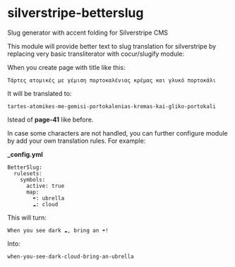 # silverstripe-betterslug

Slug generator with accent folding for Silverstripe CMS

This module will provide better text to slug translation for silverstripe by replacing very basic transliterator with cocur/slugify module:


When you create page with title like this:
````
Τάρτες ατομικές με γέμιση πορτοκαλένιας κρέμας και γλυκό πορτοκάλι
````

It will be translated to:
````
tartes-atomikes-me-gemisi-portokalenias-kremas-kai-gliko-portokali
````

Istead of **page-41** like before.

In case some characters are not handled, you can further configure module by add your own translation rules. For example:

**_config.yml**
````
BetterSlug:
  rulesets:
    symbols:
      active: true
      map:
        ☂: ubrella
        ☁: cloud
````

This will turn:
````
When you see dark ☁, bring an ☂!
````

Into:
````
when-you-see-dark-cloud-bring-an-ubrella
````